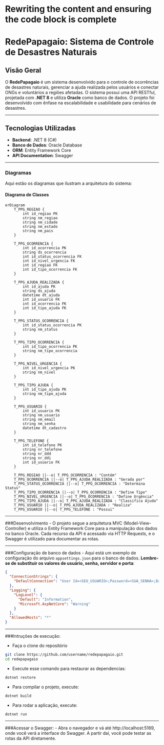 # Rewriting the content and ensuring the code block is complete

# **RedePapagaio: Sistema de Controle de Desastres Naturais**

## **Visão Geral**

O **RedePapagaio** é um sistema desenvolvido para o controle de ocorrências de desastres naturais, gerenciar a ajuda realizada pelos usuários e conectar ONGs e voluntários a regiões afetadas. O sistema possui uma API RESTful, projetada com **.NET 8** e utiliza **Oracle** como banco de dados. O projeto foi desenvolvido com ênfase na escalabilidade e usabilidade para cenários de desastres.

---

## **Tecnologias Utilizadas**

- **Backend**: .NET 8 (C#)
- **Banco de Dados**: Oracle Database
- **ORM**: Entity Framework Core
- **API Documentation**: Swagger

---

### **Diagramas**

Aqui estão os diagramas que ilustram a arquitetura do sistema:

#### **Diagrama de Classes**

```mermaid
erDiagram
    T_PPG_REGIAO {
        int id_regiao PK
        string nm_regiao
        string nm_cidade
        string nm_estado
        string nm_pais
    }

    T_PPG_OCORRENCIA {
        int id_ocorrencia PK
        string ds_ocorrencia
        int id_status_ocorrencia FK
        int id_nivel_urgencia FK
        int id_regiao FK
        int id_tipo_ocorrencia FK
    }

    T_PPG_AJUDA_REALIZADA {
        int id_ajuda PK
        string ds_ajuda
        datetime dt_ajuda
        int id_usuario FK
        int id_ocorrencia FK
        int id_tipo_ajuda FK
    }

    T_PPG_STATUS_OCORRENCIA {
        int id_status_ocorrencia PK
        string nm_status
    }

    T_PPG_TIPO_OCORRENCIA {
        int id_tipo_ocorrencia PK
        string nm_tipo_ocorrencia
    }

    T_PPG_NIVEL_URGENCIA {
        int id_nivel_urgencia PK
        string nm_nivel
    }

    T_PPG_TIPO_AJUDA {
        int id_tipo_ajuda PK
        string nm_tipo_ajuda
    }

    T_PPG_USUARIO {
        int id_usuario PK
        string nm_usuario
        string nm_email
        string nm_senha
        datetime dt_cadastro
    }

    T_PPG_TELEFONE {
        int id_telefone PK
        string nr_telefone
        string nr_ddd
        string nr_ddi
        int id_usuario FK
    }

    T_PPG_REGIAO ||--o| T_PPG_OCORRENCIA : "Contém"
    T_PPG_OCORRENCIA ||--o| T_PPG_AJUDA_REALIZADA : "Gerada por"
    T_PPG_STATUS_OCORRENCIA ||--o| T_PPG_OCORRENCIA : "Determina Status"
    T_PPG_TIPO_OCORRENCIA ||--o| T_PPG_OCORRENCIA : "Define Tipo"
    T_PPG_NIVEL_URGENCIA ||--o| T_PPG_OCORRENCIA : "Define Urgência"
    T_PPG_TIPO_AJUDA ||--o| T_PPG_AJUDA_REALIZADA : "Classifica Ajuda"
    T_PPG_USUARIO ||--o| T_PPG_AJUDA_REALIZADA : "Realiza"
    T_PPG_USUARIO ||--o| T_PPG_TELEFONE : "Possui"
```

---

###Desenvolvimento
       - O projeto segue a arquitetura MVC (Model-View-Controller) e utiliza o Entity Framework Core para a manipulação dos dados no banco Oracle. Cada recurso da API é acessado via HTTP Requests, e o Swagger é utilizado para documentar as rotas.

---

###Configuração de banco de dados 
    - Aqui está um exemplo de configuração do arquivo `appsettings.json` para o banco de dados. **Lembre-se de substituir os valores de usuário, senha, servidor e porta**:

```json
{
  "ConnectionStrings": {
    "DefaultConnection": "User Id=<SEU_USUARIO>;Password=<SUA_SENHA>;Data Source=<SEU_SERVIDOR>:<PORTA>/<SERVICO>"
  },
  "Logging": {
    "LogLevel": {
      "Default": "Information",
      "Microsoft.AspNetCore": "Warning"
    }
  },
  "AllowedHosts": "*"
}
```
---

###Intruções de execução: 
 - Faça o clone do repositório
```bash
git clone https://github.com/username/redepapagaio.git
cd redepapagaio
```

 - Execute esse comando para restaurar as dependencias:
```bash
dotnet restore
```

 - Para compilar o projeto, execute:
```bash
dotnet build
```

 - Para rodar a aplicação, execute:
```bash
dotnet run
```

---

###Acessar o Swagger:
    - Abra o navegador e vá até http://localhost:5169, onde você verá a interface do Swagger. A partir daí, você pode testar as rotas da API diretamente.
    
